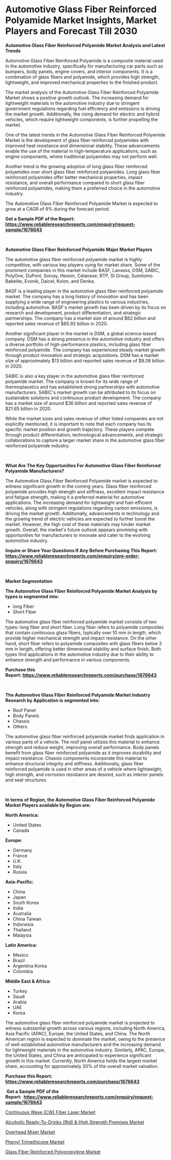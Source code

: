 <p><h1>Automotive Glass Fiber Reinforced Polyamide Market Insights, Market Players and Forecast Till 2030</h1></p><p><strong>Automotive Glass Fiber Reinforced Polyamide Market Analysis and Latest Trends</strong></p>
<p><p>Automotive Glass Fiber Reinforced Polyamide is a composite material used in the automotive industry, specifically for manufacturing car parts such as bumpers, body panels, engine covers, and interior components. It is a combination of glass fibers and polyamide, which provides high strength, lightweight, and improved mechanical properties to the finished product.</p><p>The market analysis of the Automotive Glass Fiber Reinforced Polyamide Market shows a positive growth outlook. The increasing demand for lightweight materials in the automotive industry due to stringent government regulations regarding fuel efficiency and emissions is driving the market growth. Additionally, the rising demand for electric and hybrid vehicles, which require lightweight components, is further propelling the market.</p><p>One of the latest trends in the Automotive Glass Fiber Reinforced Polyamide Market is the development of glass fiber reinforced polyamides with improved heat resistance and dimensional stability. These advancements enable the use of the material in high-temperature applications, such as engine components, where traditional polyamides may not perform well.</p><p>Another trend is the growing adoption of long glass fiber reinforced polyamides over short glass fiber reinforced polyamides. Long glass fiber reinforced polyamides offer better mechanical properties, impact resistance, and overall performance compared to short glass fiber reinforced polyamides, making them a preferred choice in the automotive industry.</p><p>The Automotive Glass Fiber Reinforced Polyamide Market is expected to grow at a CAGR of 9% during the forecast period.</p></p>
<p><strong>Get a Sample PDF of the Report:&nbsp; <a href="https://www.reliableresearchreports.com/enquiry/request-sample/1676643">https://www.reliableresearchreports.com/enquiry/request-sample/1676643</a></strong></p>
<p>&nbsp;</p>
<p><strong>Automotive Glass Fiber Reinforced Polyamide Major Market Players</strong></p>
<p><p>The automotive glass fiber reinforced polyamide market is highly competitive, with various key players vying for market share. Some of the prominent companies in this market include BASF, Lanxess, DSM, SABIC, PolyOne, DuPont, Solvay, Hexion, Celanese, RTP, SI Group, Sumitomo Bakelite, Evonik, Daicel, Kolon, and Denka.</p><p>BASF is a leading player in the automotive glass fiber reinforced polyamide market. The company has a long history of innovation and has been supplying a wide range of engineering plastics to various industries, including automotive. BASF's market growth has been driven by its focus on research and development, product differentiation, and strategic partnerships. The company has a market size of around $62 billion and reported sales revenue of $65.92 billion in 2020.</p><p>Another significant player in the market is DSM, a global science-based company. DSM has a strong presence in the automotive industry and offers a diverse portfolio of high-performance plastics, including glass fiber reinforced polyamide. The company has experienced steady market growth through product innovation and strategic acquisitions. DSM has a market size of approximately $13 billion and reported sales revenue of $8.08 billion in 2020.</p><p>SABIC is also a key player in the automotive glass fiber reinforced polyamide market. The company is known for its wide range of thermoplasstics and has established strong partnerships with automotive manufacturers. SABIC's market growth can be attributed to its focus on sustainable solutions and continuous product development. The company has a market size of around $36 billion and reported sales revenue of $21.65 billion in 2020.</p><p>While the market sizes and sales revenue of other listed companies are not explicitly mentioned, it is important to note that each company has its specific market position and growth trajectory. These players compete through product differentiation, technological advancements, and strategic collaborations to capture a larger market share in the automotive glass fiber reinforced polyamide industry.</p></p>
<p>&nbsp;</p>
<p><strong>What Are The Key Opportunities For Automotive Glass Fiber Reinforced Polyamide Manufacturers?</strong></p>
<p><p>The Automotive Glass Fiber Reinforced Polyamide market is expected to witness significant growth in the coming years. Glass fiber reinforced polyamide provides high strength and stiffness, excellent impact resistance and fatigue strength, making it a preferred material for automotive applications. The increasing demand for lightweight and fuel-efficient vehicles, along with stringent regulations regarding carbon emissions, is driving the market growth. Additionally, advancements in technology and the growing trend of electric vehicles are expected to further boost the market. However, the high cost of these materials may hinder market growth. Overall, the market's future outlook appears promising with opportunities for manufacturers to innovate and cater to the evolving automotive industry.</p></p>
<p><strong>Inquire or Share Your Questions If Any Before Purchasing This Report: <a href="https://www.reliableresearchreports.com/enquiry/pre-order-enquiry/1676643">https://www.reliableresearchreports.com/enquiry/pre-order-enquiry/1676643</a></strong></p>
<p>&nbsp;</p>
<p><strong>Market Segmentation</strong></p>
<p><strong>The Automotive Glass Fiber Reinforced Polyamide Market Analysis by types is segmented into:</strong></p>
<p><ul><li>long Fiber</li><li>Short Fiber</li></ul></p>
<p><p>The automotive glass fiber reinforced polyamide market consists of two types: long fiber and short fiber. Long fiber refers to polyamide composites that contain continuous glass fibers, typically over 10 mm in length, which provide higher mechanical strength and impact resistance. On the other hand, short fiber refers to polyamide composites with glass fibers below 3 mm in length, offering better dimensional stability and surface finish. Both types find applications in the automotive industry due to their ability to enhance strength and performance in various components.</p></p>
<p><strong>Purchase this Report:&nbsp;<a href="https://www.reliableresearchreports.com/purchase/1676643">https://www.reliableresearchreports.com/purchase/1676643</a></strong></p>
<p>&nbsp;</p>
<p><strong>The Automotive Glass Fiber Reinforced Polyamide Market Industry Research by Application is segmented into:</strong></p>
<p><ul><li>Roof Panel</li><li>Body Panels</li><li>Chassis</li><li>Others</li></ul></p>
<p><p>The automotive glass fiber reinforced polyamide market finds application in various parts of a vehicle. The roof panel utilizes this material to enhance strength and reduce weight, improving overall performance. Body panels benefit from glass fiber reinforced polyamide as it improves durability and impact resistance. Chassis components incorporate this material to enhance structural integrity and stiffness. Additionally, glass fiber reinforced polyamide is used in other areas of a vehicle where lightweight, high strength, and corrosion resistance are desired, such as interior panels and seat structures.</p></p>
<p>&nbsp;</p>
<p><strong>In terms of Region, the Automotive Glass Fiber Reinforced Polyamide Market Players available by Region are:</strong></p>
<p>
    <p> <strong> North America: </strong>
        <ul>
            <li>United States</li>
            <li>Canada</li>
        </ul>
        </p> 
    <p> <strong> Europe: </strong>
        <ul>
            <li>Germany</li>
            <li>France</li>
            <li>U.K.</li>
            <li>Italy</li>
            <li>Russia</li>
        </ul>
        </p> 
    <p> <strong> Asia-Pacific: </strong>
        <ul>
            <li>China</li>
            <li>Japan</li>
            <li>South Korea</li>
            <li>India</li>
            <li>Australia</li>
            <li>China Taiwan</li>
            <li>Indonesia</li>
            <li>Thailand</li>
            <li>Malaysia</li>
        </ul>
        </p> 
    <p> <strong> Latin America: </strong>
        <ul>
            <li>Mexico</li>
            <li>Brazil</li>
            <li>Argentina Korea</li>
            <li>Colombia</li>
        </ul>
        </p> 
    <p> <strong> Middle East & Africa: </strong>
        <ul>
            <li>Turkey</li>
            <li>Saudi</li>
            <li>Arabia</li>
            <li>UAE</li>
            <li>Korea</li>
        </ul>
    </p>
    </p>
<p><p>The automotive glass fiber reinforced polyamide market is projected to witness substantial growth across various regions, including North America, Asia Pacific (APAC), Europe, the United States, and China. The North American region is expected to dominate the market, owing to the presence of well-established automotive manufacturers and the increasing demand for lightweight materials in the automotive industry. Similarly, APAC, Europe, the United States, and China are anticipated to experience significant growth in this market. Currently, North America holds the largest market share, accounting for approximately 30% of the overall market valuation.</p></p>
<p><strong>Purchase this Report: <a href="https://www.reliableresearchreports.com/purchase/1676643">https://www.reliableresearchreports.com/purchase/1676643</a></strong></p>
<p>&nbsp;<strong>Get a Sample PDF of the Report:&nbsp;&nbsp;<a href="https://www.reliableresearchreports.com/enquiry/request-sample/1676643">https://www.reliableresearchreports.com/enquiry/request-sample/1676643</a></strong></p>
<p><strong></strong></p>
<p><p><a href="https://www.linkedin.com/pulse/continuous-wave-cw-fiber-laser-market-share-amp-new/">Continuous Wave (CW) Fiber Laser Market</a></p><p><a href="https://www.linkedin.com/pulse/alcoholic-ready-to-drinks-rtd-amp-high-strength-premixes-market/">Alcoholic Ready-To-Drinks (Rtd) & High Strength Premixes Market</a></p><p><a href="https://medium.com/@karinaokon2662/overhead-mixer-market-size-growth-forecast-2023-2030-18c1d9249d51">Overhead Mixer Market</a></p><p><a href="https://github.com/mabutironaldo/Market-Research-Report-List-1/blob/main/phenyl-trimethicone-market.md">Phenyl Trimethicone Market</a></p><p><a href="https://github.com/lbird53714/Market-Research-Report-List-1/blob/main/glass-fiber-reinforced-polypropylene-market.md">Glass Fiber Reinforced Polypropylene Market</a></p></p>